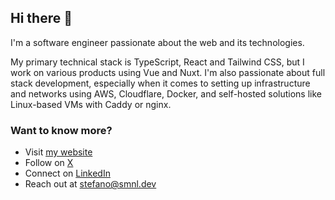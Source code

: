## Hi there 👋

I'm a software engineer passionate about the web and its technologies.

My primary technical stack is TypeScript, React and Tailwind CSS, but I work on various products using Vue and Nuxt. I'm also passionate about full stack development, especially when it comes to setting up infrastructure and networks using AWS, Cloudflare, Docker, and self-hosted solutions like Linux-based VMs with Caddy or nginx.

### Want to know more?

- Visit [my website](https://smnl.dev)
- Follow on [X](https://x.com/stmonolo)
- Connect on [LinkedIn](https://www.linkedin.com/in/stemon/)
- Reach out at [stefano@smnl.dev](mailto:stefano@smnl.dev)
